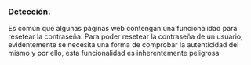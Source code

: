 ### Detección.

Es común que algunas páginas web contengan una funcionalidad para resetear la contraseña. Para poder resetear la contraseña de un usuario, evidentemente se necesita una forma de comprobar la autenticidad del mismo y por ello, esta funcionalidad es inherentemente peligrosa